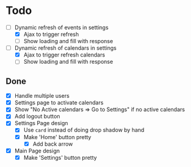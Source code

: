 # Todo

- [ ] Dynamic refresh of events in settings
  - [x] Ajax to trigger refresh
  - [ ] Show loading and fill with response
- [ ] Dynamic refresh of calendars in settings
  - [x] Ajax to trigger refresh calendars
  - [ ] Show loading and fill with response

## Done
- [x] Handle multiple users
- [x] Settings page to activate calendars
- [x] Show "No Active calendars => Go to Settings" if no active calendars
- [x] Add logout button
- [x] Settings Page design
  - [x] Use `card` instead of doing drop shadow by hand
  - [x] Make 'Home' button pretty
    - [x] Add back arrow
- [x] Main Page design
  - [x] Make 'Settings' button pretty 
